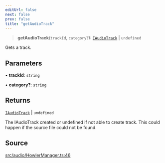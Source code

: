 ```yaml
---
editUrl: false
next: false
prev: false
title: "getAudioTrack"
---
```


> **getAudioTrack**(`trackId`, `category`?): [`IAudioTrack`](/api/interfaces/iaudiotrack/) \| `undefined`

Gets a track.

## Parameters

• **trackId**: `string`

• **category?**: `string`

## Returns

[`IAudioTrack`](/api/interfaces/iaudiotrack/) \| `undefined`

The IAudioTrack created or undefined if not able to create track.
This could happen if the source file could not be found.

## Source

[src/audio/HowlerManager.ts:46](https://github.com/relishinc/dill-pixel/blob/10f512f7f577ca5e74162827f11215b28df5ca97/src/audio/HowlerManager.ts#L46)

